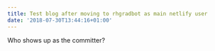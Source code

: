 ```yaml
---
title: Test blog after moving to rhgradbot as main netlify user
date: '2018-07-30T13:44:16+01:00'
---
```

Who shows up as the committer?
